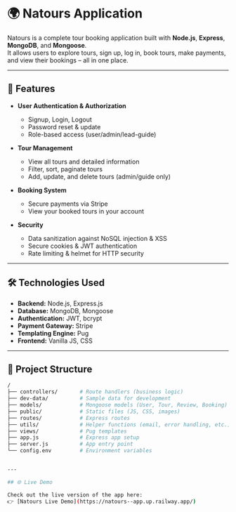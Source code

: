 # 🌍 Natours Application

Natours is a complete tour booking application built with **Node.js**, **Express**, **MongoDB**, and **Mongoose**.  
It allows users to explore tours, sign up, log in, book tours, make payments, and view their bookings – all in one place.

---

## 🚀 Features

- **User Authentication & Authorization**
  - Signup, Login, Logout
  - Password reset & update
  - Role-based access (user/admin/lead-guide)

- **Tour Management**
  - View all tours and detailed information
  - Filter, sort, paginate tours
  - Add, update, and delete tours (admin/guide only)

- **Booking System**
  - Secure payments via Stripe
  - View your booked tours in your account

- **Security**
  - Data sanitization against NoSQL injection & XSS
  - Secure cookies & JWT authentication
  - Rate limiting & helmet for HTTP security

---

## 🛠️ Technologies Used

- **Backend:** Node.js, Express.js
- **Database:** MongoDB, Mongoose
- **Authentication:** JWT, bcrypt
- **Payment Gateway:** Stripe
- **Templating Engine:** Pug
- **Frontend:** Vanilla JS, CSS

---

## 📂 Project Structure

```bash
/
├── controllers/       # Route handlers (business logic)
├── dev-data/          # Sample data for development
├── models/            # Mongoose models (User, Tour, Review, Booking)
├── public/            # Static files (JS, CSS, images)
├── routes/            # Express routes
├── utils/             # Helper functions (email, error handling, etc.)
├── views/             # Pug templates
├── app.js             # Express app setup
├── server.js          # App entry point
└── config.env         # Environment variables


---

## 🌐 Live Demo

Check out the live version of the app here:  
👉 [Natours Live Demo](https://natours--app.up.railway.app/)
